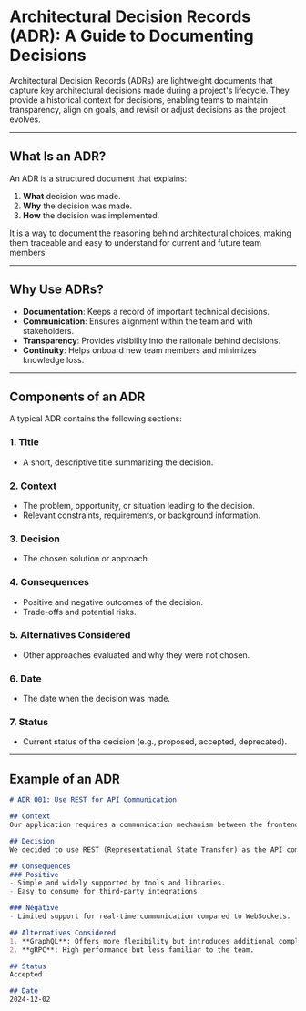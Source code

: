 # Architectural Decision Records (ADR): A Guide to Documenting Decisions  

Architectural Decision Records (ADRs) are lightweight documents that capture key architectural decisions made during a project's lifecycle. They provide a historical context for decisions, enabling teams to maintain transparency, align on goals, and revisit or adjust decisions as the project evolves.

---

## What Is an ADR?  

An ADR is a structured document that explains:  
1. **What** decision was made.  
2. **Why** the decision was made.  
3. **How** the decision was implemented.  

It is a way to document the reasoning behind architectural choices, making them traceable and easy to understand for current and future team members.  

---

## Why Use ADRs?  

- **Documentation**: Keeps a record of important technical decisions.  
- **Communication**: Ensures alignment within the team and with stakeholders.  
- **Transparency**: Provides visibility into the rationale behind decisions.  
- **Continuity**: Helps onboard new team members and minimizes knowledge loss.  

---

## Components of an ADR  

A typical ADR contains the following sections:  

### 1. **Title**  
   - A short, descriptive title summarizing the decision.  

### 2. **Context**  
   - The problem, opportunity, or situation leading to the decision.  
   - Relevant constraints, requirements, or background information.  

### 3. **Decision**  
   - The chosen solution or approach.  

### 4. **Consequences**  
   - Positive and negative outcomes of the decision.  
   - Trade-offs and potential risks.  

### 5. **Alternatives Considered**  
   - Other approaches evaluated and why they were not chosen.  

### 6. **Date**  
   - The date when the decision was made.  

### 7. **Status**  
   - Current status of the decision (e.g., proposed, accepted, deprecated).  

---

## Example of an ADR  

```markdown
# ADR 001: Use REST for API Communication  

## Context  
Our application requires a communication mechanism between the frontend and backend. The solution must be easy to implement, widely understood, and compatible with existing infrastructure.  

## Decision  
We decided to use REST (Representational State Transfer) as the API communication protocol.  

## Consequences  
### Positive  
- Simple and widely supported by tools and libraries.  
- Easy to consume for third-party integrations.  

### Negative  
- Limited support for real-time communication compared to WebSockets.  

## Alternatives Considered  
1. **GraphQL**: Offers more flexibility but introduces additional complexity.  
2. **gRPC**: High performance but less familiar to the team.  

## Status  
Accepted  

## Date  
2024-12-02  
